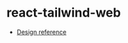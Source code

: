 # react-tailwind-web

+ <a href="https://www.youtube.com/watch?v=hYv6BM2fWd8">Design reference</a>



